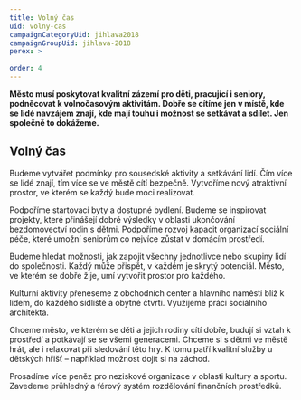 ```yaml
---
title: Volný čas
uid: volny-cas
campaignCategoryUid: jihlava2018
campaignGroupUid: jihlava-2018
perex: >
  
order: 4
---
```


**Město musí poskytovat kvalitní zázemí pro děti, pracující i seniory, podněcovat k volnočasovým aktivitám. Dobře se cítíme jen v místě, kde se lidé navzájem znají, kde mají touhu i možnost se setkávat a sdílet. Jen společně to dokážeme.**

## Volný čas

Budeme vytvářet podmínky pro sousedské aktivity a setkávání lidí. Čím více se lidé znají, tím více se ve městě cítí bezpečně. Vytvoříme nový atraktivní prostor, ve kterém se každý bude moci realizovat.

Podpoříme startovací byty a dostupné bydlení. Budeme se inspirovat projekty, které přinášejí dobré výsledky v oblasti ukončování bezdomovectví rodin s dětmi. Podpoříme rozvoj kapacit organizací sociální péče, které umožní seniorům co nejvíce zůstat v domácím prostředí.

Budeme hledat možnosti, jak zapojit všechny jednotlivce nebo skupiny lidí do společnosti. Každý může přispět, v každém je skrytý potenciál. Město, ve kterém se dobře žije, umí vytvořit prostor pro každého.

Kulturní aktivity přeneseme z obchodních center a hlavního náměstí blíž k lidem, do každého sídliště a obytné čtvrti. Využijeme práci sociálního architekta.

Chceme město, ve kterém se děti a jejich rodiny cítí dobře, budují si vztah k prostředí a potkávají se se všemi generacemi. Chceme si s dětmi ve městě hrát, ale i relaxovat při sledování této hry. K tomu patří kvalitní služby u dětských hřišť – například možnost dojít si na záchod.

Prosadíme více peněz pro neziskové organizace v oblasti kultury a sportu. Zavedeme průhledný a férový systém rozdělování finančních prostředků.
